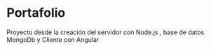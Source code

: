 # Portafolio
Proyecto desde la creación del servidor con Node.js , base de datos MongoDb y Cliente con Angular 
